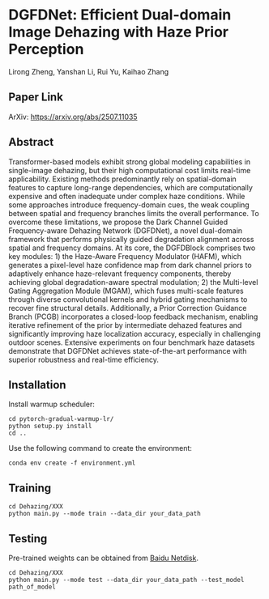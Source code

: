 # DGFDNet: Efficient Dual-domain Image Dehazing with Haze Prior Perception
Lirong Zheng, Yanshan Li, Rui Yu, Kaihao Zhang

## Paper Link
ArXiv: https://arxiv.org/abs/2507.11035

## Abstract
Transformer-based models exhibit strong global modeling capabilities in single-image dehazing, but their high computational cost limits real-time applicability. Existing methods predominantly rely on spatial-domain features to capture long-range dependencies, which are computationally expensive and often inadequate under complex haze conditions. While some approaches introduce frequency-domain cues, the weak coupling between spatial and frequency branches limits the overall performance.
To overcome these limitations, we propose the Dark Channel Guided Frequency-aware Dehazing Network (DGFDNet), a novel dual-domain framework that performs physically guided degradation alignment across spatial and frequency domains. At its core, the DGFDBlock comprises two key modules: 1) the Haze-Aware Frequency Modulator (HAFM), which generates a pixel-level haze confidence map from dark channel priors to adaptively enhance haze-relevant frequency components, thereby achieving global degradation-aware spectral modulation; 2) the Multi-level Gating Aggregation Module (MGAM), which fuses multi-scale features through diverse convolutional kernels and hybrid gating mechanisms to recover fine structural details.
Additionally, a Prior Correction Guidance Branch (PCGB) incorporates a closed-loop feedback mechanism, enabling iterative refinement of the prior by intermediate dehazed features and significantly improving haze localization accuracy, especially in challenging outdoor scenes. Extensive experiments on four benchmark haze datasets demonstrate that DGFDNet achieves state-of-the-art performance with superior robustness and real-time efficiency.

## Installation
Install warmup scheduler:
~~~
cd pytorch-gradual-warmup-lr/
python setup.py install
cd ..
~~~
Use the following command to create the environment:
~~~
conda env create -f environment.yml
~~~

## Training
~~~
cd Dehazing/XXX
python main.py --mode train --data_dir your_data_path
~~~

## Testing
Pre-trained weights can be obtained from [Baidu Netdisk](https://pan.baidu.com/s/1ubZDAAxJQOx2VSqJ3jatzg?pwd=gfs5).
~~~
cd Dehazing/XXX
python main.py --mode test --data_dir your_data_path --test_model path_of_model
~~~
